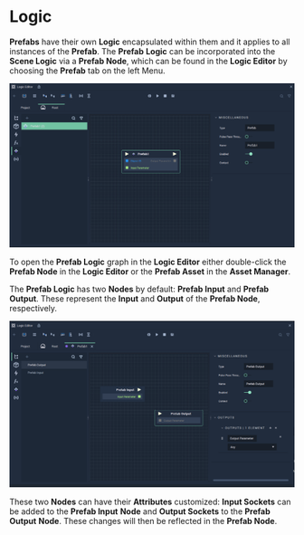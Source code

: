 # Logic

**Prefabs** have their own **Logic** encapsulated within them and it applies to all instances of the **Prefab**. The **Prefab** **Logic** can be incorporated into the **Scene Logic** via a **Prefab Node**, which can be found in the **Logic Editor** by choosing the **Prefab** tab on the left Menu.

![Prefab Node.](../../.gitbook/assets/prefab-node.png)

To open the **Prefab Logic** graph in the **Logic Editor** either double-click the **Prefab Node** in the **Logic Editor** or the **Prefab Asset** in the **Asset Manager**.

The **Prefab Logic** has two **Nodes** by default: **Prefab Input** and **Prefab Output**. These represent the **Input** and **Output** of the **Prefab Node**, respectively.

![Prefab Logic](../../.gitbook/assets/prefab-logic.png)


These two **Nodes** can have their **Attributes** customized: **Input Sockets** can be added to the **Prefab Input** **Node** and **Output Sockets** to the **Prefab Output** **Node**. These changes will then be reflected in the **Prefab Node**.